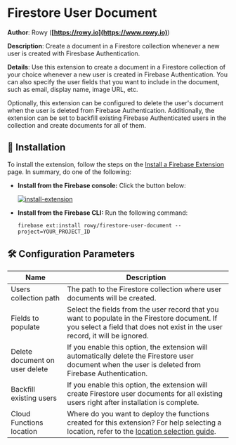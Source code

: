 # Firestore User Document

**Author**: Rowy (**[https://rowy.io](https://www.rowy.io)**)

**Description**: Create a document in a Firestore collection whenever a new user is created with Firesbase Authentication.

**Details**: Use this extension to create a document in a Firestore collection of your choice whenever a new user is created in Firebase Authentication. You can also specify the user fields that you want to include in the document, such as email, display name, image URL, etc. 

Optionally, this extension can be configured to delete the user's document when the user is deleted from Firebase Authentication. Additionally, the extension can be set to backfill existing Firebase Authenticated users in the collection and create documents for all of them.
 
## 🧩 Installation

To install the extension, follow the steps on the [Install a Firebase Extension](https://firebase.google.com/docs/extensions/install-extensions) page. In summary, do one of the following:

- **Install from the Firebase console:** Click the button below:

  [![install-extension](https://user-images.githubusercontent.com/35961879/201528504-4e99bfc7-8691-4151-b63d-0511097d7c18.png)](https://console.firebase.google.com/project/_/extensions/install?ref=rowy/firestore-user-document)

- **Install from the Firebase CLI:** Run the following command:

  ```
  firebase ext:install rowy/firestore-user-document --project=YOUR_PROJECT_ID
  ```

## 🛠️ Configuration Parameters

| Name                           | Description                                                                                                                                                                                         |
| ------------------------------ | --------------------------------------------------------------------------------------------------------------------------------------------------------------------------------------------------- |
| Users collection path          | The path to the Firestore collection where user documents will be created.                                                                                                                          |
| Fields to populate             | Select the fields from the user record that you want to populate in the Firestore document. If you select a field that does not exist in the user record, it will be ignored.                       |
| Delete document on user delete | If you enable this option, the extension will automatically delete the Firestore user document when the user is deleted from Firebase Authentication.                                               |
| Backfill existing users        | If you enable this option, the extension will create Firestore user documents for all existing users right after installation is complete.                                                          |
| Cloud Functions location       | Where do you want to deploy the functions created for this extension? For help selecting a location, refer to the [location selection guide](https://firebase.google.com/docs/functions/locations). |

